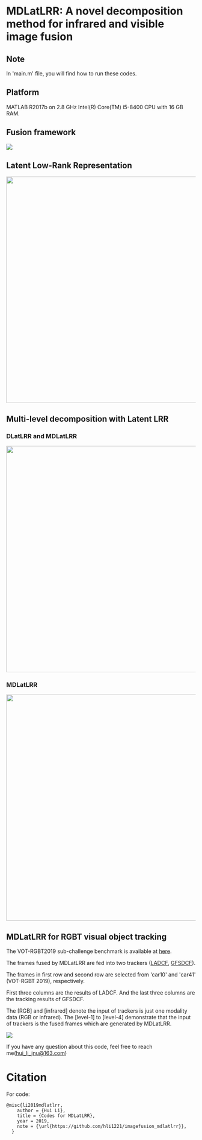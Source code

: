 # MDLatLRR: A novel decomposition method for infrared and visible image fusion

## Note
In 'main.m' file, you will find how to run these codes.

## Platform

MATLAB R2017b on 2.8 GHz Intel(R) Core(TM) i5-8400 CPU with 16 GB RAM.

## Fusion framework
![](https://github.com/hli1221/imagefusion_mdlatlrr/blob/master/figures/framework.png)

## Latent Low-Rank Representation
<img src="https://github.com/hli1221/imagefusion_mdlatlrr/blob/master/figures/latentlrr.png" width="600">

## Multi-level decomposition with Latent LRR

### DLatLRR and MDLatLRR
<img src="https://github.com/hli1221/imagefusion_mdlatlrr/blob/master/figures/DLatLRR.png" width="600">

### MDLatLRR
<img src="https://github.com/hli1221/imagefusion_mdlatlrr/blob/master/figures/MDLatLRR.png" width="600">


## MDLatLRR for RGBT visual object tracking
The VOT-RGBT2019 sub-challenge benchmark is available at [here](http://www.votchallenge.net/vot2019/dataset.html).

The frames fused by MDLatLRR are fed into two trackers ([LADCF](https://github.com/XU-TIANYANG/LADCF), [GFSDCF](https://github.com/XU-TIANYANG/GFS-DCF)).

The frames in first row and second row are selected from 'car10' and 'car41' (VOT-RGBT 2019), respectively. 

First three columns are the results of LADCF. And the last three columns are the tracking results of GFSDCF. 

The [RGB] and [infrared] denote the input of trackers is just one modality data (RGB or infrared). The [level-1] to [level-4] demonstrate that the input of trackers is the fused frames which are generated by MDLatLRR.


![](https://github.com/hli1221/imagefusion_mdlatlrr/blob/master/figures/rgbt-label-all.png)



If you have any question about this code, feel free to reach me(hui_li_jnu@163.com) 

# Citation


For code:
```
@misc{li2019mdlatlrr,
    author = {Hui Li},
    title = {Codes for MDLatLRR},
    year = 2019,
    note = {\url{https://github.com/hli1221/imagefusion_mdlatlrr}},
  }
```
